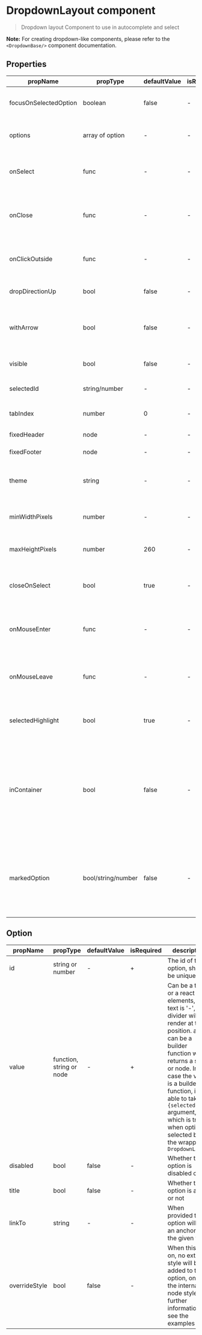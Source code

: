 # DropdownLayout component

> Dropdown layout Component to use in autocomplete and select

**Note:** For creating dropdown-like components, please refer to the `<DropdownBase/>` component
documentation.

## Properties

| propName              | propType           | defaultValue | isRequired | description                                                                                                                                                                                                       |
| --------------------- | ------------------ | ------------ | ---------- | ----------------------------------------------------------------------------------------------------------------------------------------------------------------------------------------------------------------- |
| focusOnSelectedOption | boolean            | false        | -          | should dropdown automatically scroll to selected option                                                                                                                                                           |
| options               | array of option    | -            | -          | Array of Option objects that will be render to the list                                                                                                                                                           |
| onSelect              | func               | -            | -          | Callback function called whenever the user selects a different option in the list                                                                                                                                 |
| onClose               | func               | -            | -          | Callback function called whenever the user press escape or click outside the component                                                                                                                            |
| onClickOutside        | func               | -            | -          | Callback function called whenever the user click outside the component                                                                                                                                            |
| dropDirectionUp       | bool               | false        | -          | Whether the component opens up or down                                                                                                                                                                            |
| withArrow             | bool               | false        | -          | Whether the component has a pointing arrow to the top by default or bottom for dropDirectionUp                                                                                                                    |
| visible               | bool               | false        | -          | Should show or hide the component                                                                                                                                                                                 |
| selectedId            | string/number      | -            | -          | The id of the selected option in the list                                                                                                                                                                         |
| tabIndex              | number             | 0            | -          | Specifies the tab order of the component                                                                                                                                                                          |
| fixedHeader           | node               | -            | -          | A fixed header to the list                                                                                                                                                                                        |
| fixedFooter           | node               | -            | -          | A fixed footer to the list                                                                                                                                                                                        |
| theme                 | string             | -            | -          | The theme of the dropdown. currently only 'b2b' theme is supported                                                                                                                                                |
| minWidthPixels        | number             | -            | -          | Set the min width of the dropdownLayout in pixels                                                                                                                                                                 |
| maxHeightPixels       | number             | 260          | -          | Set the max height of the dropdownLayout in pixels                                                                                                                                                                |
| closeOnSelect         | bool               | true         | -          | Will preventDefault of the event when pressing the tab key                                                                                                                                                        |
| onMouseEnter          | func               | -            | -          | Callback function called whenever the user entered with the mouse to the dropdown layout                                                                                                                          |
| onMouseLeave          | func               | -            | -          | Callback function called whenever the user exited with the mouse from the dropdown layout                                                                                                                         |
| selectedHighlight     | bool               | true         | -          | Whether the selected option will be highlighted when dropdown reopened                                                                                                                                            |
| inContainer           | bool               | false        | -          | Whether the `<DropdownLayout/>` is in a container component. If `true`, some styles such as shadows, positioning and padding will be _disabled_, meaning the container component is responsible for these styles. |
| markedOption          | bool/string/number | false        | -          | Sets the default hover behavior when - `false` means no default, `true` means to hover the first selectable option, any number/string represents the id of option to hover                                        |

## Option

| propName      | propType                 | defaultValue | isRequired | description                                                                                                                                                                                                                                                                                                       |
| ------------- | ------------------------ | ------------ | ---------- | ----------------------------------------------------------------------------------------------------------------------------------------------------------------------------------------------------------------------------------------------------------------------------------------------------------------- |
| id            | string or number         | -            | +          | The id of the option, should be unique                                                                                                                                                                                                                                                                            |
| value         | function, string or node | -            | +          | Can be a text or a react elements, if text is '-', a divider will render at that position. also, can be a builder function which returns a string or node. In case the value is a builder function, it able to take `{selected}` argument, which is true when option is selected by the wrapping `DropdownLayout` |
| disabled      | bool                     | false        | -          | Whether this option is disabled or not                                                                                                                                                                                                                                                                            |
| title         | bool                     | false        | -          | Whether this option is a title or not                                                                                                                                                                                                                                                                             |
| linkTo        | string                   | -            | -          | When provided the option will be an anchor to the given value                                                                                                                                                                                                                                                     |
| overrideStyle | bool                     | false        | -          | When this is on, no external style will be added to this option, only the internal node style, for further information see the examples                                                                                                                                                                           |
